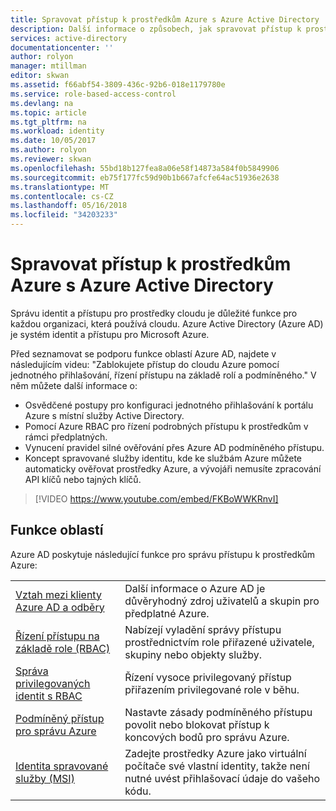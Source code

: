 ```yaml
---
title: Spravovat přístup k prostředkům Azure s Azure Active Directory
description: Další informace o způsobech, jak spravovat přístup k prostředků Azure pomocí různých funkcí služby Azure Active Directory.
services: active-directory
documentationcenter: ''
author: rolyon
manager: mtillman
editor: skwan
ms.assetid: f66abf54-3809-436c-92b6-018e1179780e
ms.service: role-based-access-control
ms.devlang: na
ms.topic: article
ms.tgt_pltfrm: na
ms.workload: identity
ms.date: 10/05/2017
ms.author: rolyon
ms.reviewer: skwan
ms.openlocfilehash: 55bd18b127fea8a06e58f14873a584f0b5849906
ms.sourcegitcommit: eb75f177fc59d90b1b667afcfe64ac51936e2638
ms.translationtype: MT
ms.contentlocale: cs-CZ
ms.lasthandoff: 05/16/2018
ms.locfileid: "34203233"
---
```

# <a name="manage-access-to-azure-resources-with-azure-active-directory"></a>Spravovat přístup k prostředkům Azure s Azure Active Directory

Správu identit a přístupu pro prostředky cloudu je důležité funkce pro každou organizaci, která používá cloudu. Azure Active Directory (Azure AD) je systém identit a přístupu pro Microsoft Azure.  

Před seznamovat se podporu funkce oblastí Azure AD, najdete v následujícím videu: "Zablokujete přístup do cloudu Azure pomocí jednotného přihlašování, řízení přístupu na základě rolí a podmíněného." V něm můžete další informace o:

- Osvědčené postupy pro konfiguraci jednotného přihlašování k portálu Azure s místní služby Active Directory.
- Pomocí Azure RBAC pro řízení podrobných přístupu k prostředkům v rámci předplatných.
- Vynucení pravidel silné ověřování přes Azure AD podmíněného přístupu.
- Koncept spravované služby identitu, kde ke službám Azure můžete automaticky ověřovat prostředky Azure, a vývojáři nemusíte zpracování API klíčů nebo tajných klíčů.

> [!VIDEO https://www.youtube.com/embed/FKBoWWKRnvI]

## <a name="feature-areas"></a>Funkce oblastí
Azure AD poskytuje následující funkce pro správu přístupu k prostředkům Azure:

|||
|---|---|
| [Vztah mezi klienty Azure AD a odběry](rbac-and-directory-admin-roles.md) | Další informace o Azure AD je důvěryhodný zdroj uživatelů a skupin pro předplatné Azure. |
| [Řízení přístupu na základě role (RBAC)](overview.md) | Nabízejí vyladění správy přístupu prostřednictvím role přiřazené uživatele, skupiny nebo objekty služby. |
| [Správa privilegovaných identit s RBAC](pim-azure-resource.md) | Řízení vysoce privilegovaný přístup přiřazením privilegované role v běhu. |
| [Podmíněný přístup pro správu Azure](conditional-access-azure-management.md) | Nastavte zásady podmíněného přístupu povolit nebo blokovat přístup k koncových bodů pro správu Azure. |
| [Identita spravované služby (MSI)](../active-directory/pp/msi-overview.md) | Zadejte prostředky Azure jako virtuální počítače své vlastní identity, takže není nutné uvést přihlašovací údaje do vašeho kódu. |

 